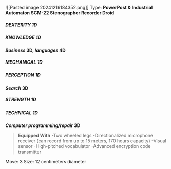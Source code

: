 ![[Pasted image 20241216184352.png]]
Type: **PowerPost & Industrial Automaton SCM-22 Stenographer Recorder Droid**
##### DEXTERITY 1D
##### KNOWLEDGE 1D
***Business* 3D, *languages* 4D**
##### MECHANICAL 1D
##### PERCEPTION 1D
***Search* 3D**
##### STRENGTH 1D
##### TECHNICAL 1D
***Computer programming/repair* 3D**

> **Equipped With**
> -Two wheeled legs
> -Directionalized microphone receiver (can record from up to
> 15 meters, 170 hours capacity)
> -Visual sensor
> -High-pitched vocabulator
> -Advanced encryption code transmitter

Move: 3
Size: 12 centimeters diameter